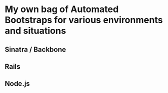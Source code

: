 # My own bag of Automated Bootstraps for various environments and situations

## Sinatra / Backbone

## Rails

## Node.js
